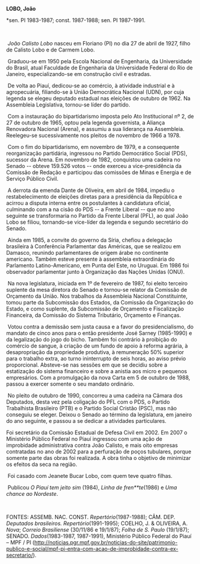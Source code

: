 **LOBO, João**

\*sen. PI 1983-1987; const. 1987-1988; sen. PI 1987-1991.

 

 *João Calisto Lobo* nasceu em Floriano (PI) no dia 27 de abril de 1927,
filho de Calisto Lobo e de Carmem Lobo.

 Graduou-se em 1950 pela Escola Nacional de Engenharia, da Universidade
do Brasil, atual Faculdade de Engenharia da Universidade Federal do Rio
de Janeiro, especializando-se em construção civil e estradas.

 De volta ao Piauí, dedicou-se ao comércio, à atividade industrial e à
agropecuária, filiando-se à União Democrática Nacional (UDN), por cuja
legenda se elegeu deputado estadual nas eleições de outubro de 1962. Na
Assembleia Legislativa, tornou-se líder do partido.

 Com a instauração do bipartidarismo imposta pelo Ato Institucional nº
2, de 27 de outubro de 1965, optou pela legenda governista, a Aliança
Renovadora Nacional (Arena), e assumiu a sua liderança na Assembleia.
Reelegeu-se sucessivamente nos pleitos de novembro de 1966 a 1978.

 Com o fim do bipartidarismo, em novembro de 1979, e a consequente
reorganização partidária, ingressou no Partido Democrático Social (PDS),
sucessor da Arena. Em novembro de 1982, conquistou uma cadeira no Senado
-- obteve 159.526 votos -- onde exerceu a vice-presidência da Comissão
de Redação e participou das comissões de Minas e Energia e de Serviço
Público Civil.

 A derrota da emenda Dante de Oliveira, em abril de 1984, impediu o
restabelecimento de eleições diretas para a presidência da República e
acirrou a disputa interna entre os postulantes à candidatura oficial,
culminando com a na cisão do PDS -- a Frente Liberal -- que no ano
seguinte se transformaria no Partido da Frente Liberal (PFL), ao qual
João Lobo se filiou, tornando-se vice-líder da legenda e segundo
secretário do Senado.

 Ainda em 1985, a convite do governo da Síria, chefiou a delegação
brasileira à Conferência Parlamentar das Américas, que se realizou em
Damasco, reunindo parlamentares de origem árabe no continente americano.
Também esteve presente à assembleia extraordinária do Parlamento
Latino-Americano, em Punta del Este, no Uruguai. Em 1986 foi observador
parlamentar junto à Organização das Nações Unidas (ONU).

 Na nova legislatura, iniciada em 1º de fevereiro de 1987, foi eleito
terceiro suplente da mesa diretora do Senado e tornou-se relator da
Comissão de Orçamento da União. Nos trabalhos da Assembleia Nacional
Constituinte, tomou parte da Subcomissão dos Estados, da Comissão da
Organização do Estado, e como suplente, da Subcomissão de Orçamento e
Fiscalização Financeira, da Comissão do Sistema Tributário, Orçamento e
Finanças.

 Votou contra a demissão sem justa causa e a favor do presidencialismo,
do mandato de cinco anos para o então presidente José Sarney (1985-1990)
e da legalização do jogo do bicho. Também foi contrário à proibição do
comércio de sangue, à criação de um fundo de apoio à reforma agrária, à
desapropriação da propriedade produtiva, à remuneração 50% superior para
o trabalho extra, ao turno ininterrupto de seis horas, ao aviso prévio
proporcional. Absteve-se nas sessões em que se decidiu sobre a
estatização do sistema financeiro e sobre a anistia aos micro e pequenos
empresários. Com a promulgação da nova Carta em 5 de outubro de 1988,
passou a exercer somente o seu mandato ordinário.

 No pleito de outubro de 1990, concorreu a uma cadeira na Câmara dos
Deputados, desta vez pela coligação do PFL com o PDS, o Partido
Trabalhista Brasileiro (PTB) e o Partido Social Cristão (PSC), mas não
conseguiu se eleger. Deixou o Senado ao término da legislatura, em
janeiro do ano seguinte, e passou a se dedicar a atividades
particulares.

Foi secretário da Comissão Estadual de Defesa Civil em 2002. Em 2007 o
Ministério Público Federal no Piauí ingressou com uma ação de
improbidade administrativa contra João Calisto, e mais oito empresas
contratadas no ano de 2002 para a perfuração de poços tubulares, porque
somente parte das obras foi realizada. A obra tinha o objetivo de
minimizar os efeitos da seca na região.

 Foi casado com Jeanete Bucar Lobo, com quem teve quatro filhas.

 Publicou *O Piauí tem jeito sim* (1984), *Linha de fren**te*(1986) e
*Uma chance ao Nordeste*.

 

FONTES: ASSEMB. NAC. CONST. *Repertório*(1987-1988); CÂM. DEP.
*Deputados brasileiros. Repertório*(1991-1995); COELHO, J. & OLIVEIRA,
A. *Nova*; *Correio Brasiliense* (30/11/86 e 19/1/87); *Folha de S.
Paulo* (19/1/87); SENADO. *Dados*(1983-1987, 1987-1991), Ministério
Público Federal do Piauí – MPF / PI
(http://noticias.pgr.mpf.gov.br/noticias-do-site/patrimonio-publico-e-social/mpf-pi-entra-com-acao-de-improbidade-contra-ex-secretario/).
